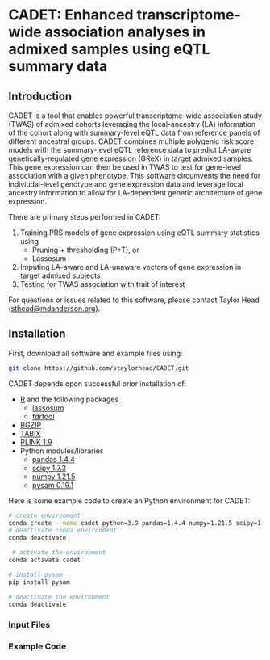 # CADET: Enhanced transcriptome-wide association analyses in admixed samples using eQTL summary data 

## Introduction

CADET is a tool that enables powerful transcriptome-wide association study (TWAS) of admixed cohorts leveraging the local-ancestry (LA) information of the cohort along with summary-level eQTL data from reference panels of different ancestral groups. CADET combines multiple polygenic risk score models with the summary-level eQTL reference data to predict LA-aware genetically-regulated gene expression (GReX) in target admixed samples. This gene expression can then be used in TWAS to test for gene-level association with a given phenotype. This software circumvents the need for indiviudal-level genotype and gene expression data and leverage local ancestry information to allow for LA-dependent genetic architecture of gene expression.

There are primary steps performed in CADET:
1. Training PRS models of gene expression using eQTL summary statistics using
    - Pruning + thresholding (P+T), or
    - Lassosum
2. Imputing LA-aware and LA-unaware vectors of gene expression in target admixed subjects
3. Testing for TWAS association with trait of interest

For questions or issues related to this software, please contact Taylor Head (<sthead@mdanderson.org>).

## Installation 

First, download all software and example files using:

```bash
git clone https://github.com/staylorhead/CADET.git
```

CADET depends opon successful prior installation of:
- [R](https://www.r-project.org/) and the following packages
    - [lassosum](https://github.com/tshmak/lassosum)
    - [fdrtool](https://cran.r-project.org/web/packages/fdrtool/index.html)
- [BGZIP](http://www.htslib.org/doc/bgzip.html)
- [TABIX](http://www.htslib.org/doc/tabix.html)
- [PLINK 1.9](https://www.cog-genomics.org/plink/)
- Python modules/libraries
    - [pandas 1.4.4](https://pandas.pydata.org)
    - [scipy 1.7.3](https://scipy.org)
    - [numpy 1.21.5](https://numpy.org)
    - [pysam 0.19.1](https://pysam.readthedocs.io/en/latest/api.html) 

Here is some example code to create an Python environment for CADET:

```bash
# create environment 
conda create --name cadet python=3.9 pandas=1.4.4 numpy=1.21.5 scipy=1.7.3 pip
# deactivate conda environment
conda deactivate

 # activate the environment
conda activate cadet

# install pysam
pip install pysam

# deactivate the environment
conda deactivate
```

### Input Files

### Example Code
